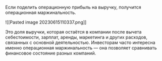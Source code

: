 Если поделить операционную прибыль на выручку, получится операционная маржинальность.

![[Pasted image 20230615110337.png]]

Это доля выручки, которая остаётся в компании после вычета себестоимости, зарплат, аренды, маркетинга и других расходов, связанных с основной деятельностью. Инвесторам часто интересна именно операционная маржинальность — она позволяет сравнивать финансовое состояние разных компаний.